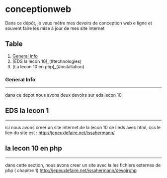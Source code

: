 # conceptionweb
Dans ce dépôt, je veux mètre mes devoirs de conception web e ligne et souvent faire les mise à jour de mes site internet 

## Table 
1. [General Info](#general-info)
2. [EDS la lecon 10]_(#technologies)
3. [La lecon 10 en php]_(#installation)
### General Info
***
dans ce depot nous avons deux devoirs sur eds lecon 10  
## EDS la lecon 1
***
ici nous avons creer un site internet de la lecon 10 de l'eds 
avec html, css
le lien du site est : http://jepeuxlefaire.net/issahermann/
## la lecon 10 en php
***
dans cette section, nous avons creer un site avec la 
les fichiers externes de php ( chapitre 1)
http://jepeuxlefaire.net/issahermann/devoirphp
